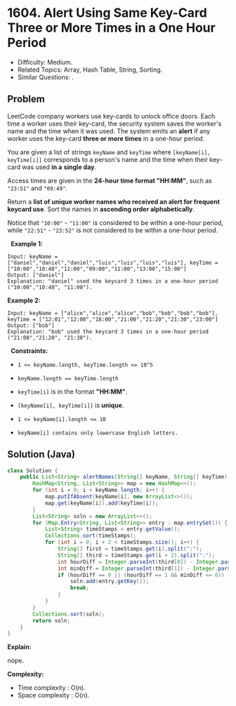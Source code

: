 # 1604. Alert Using Same Key-Card Three or More Times in a One Hour Period

- Difficulty: Medium.
- Related Topics: Array, Hash Table, String, Sorting.
- Similar Questions: .

## Problem

LeetCode company workers use key-cards to unlock office doors. Each time a worker uses their key-card, the security system saves the worker's name and the time when it was used. The system emits an **alert** if any worker uses the key-card **three or more times** in a one-hour period.

You are given a list of strings ```keyName``` and ```keyTime``` where ```[keyName[i], keyTime[i]]``` corresponds to a person's name and the time when their key-card was used **in a** **single day**.

Access times are given in the **24-hour time format "HH:MM"**, such as ```"23:51"``` and ```"09:49"```.

Return a **list of unique worker names who received an alert for frequent keycard use**. Sort the names in **ascending order alphabetically**.

Notice that ```"10:00"``` - ```"11:00"``` is considered to be within a one-hour period, while ```"22:51"``` - ```"23:52"``` is not considered to be within a one-hour period.

 
**Example 1:**

```
Input: keyName = ["daniel","daniel","daniel","luis","luis","luis","luis"], keyTime = ["10:00","10:40","11:00","09:00","11:00","13:00","15:00"]
Output: ["daniel"]
Explanation: "daniel" used the keycard 3 times in a one-hour period ("10:00","10:40", "11:00").
```

**Example 2:**

```
Input: keyName = ["alice","alice","alice","bob","bob","bob","bob"], keyTime = ["12:01","12:00","18:00","21:00","21:20","21:30","23:00"]
Output: ["bob"]
Explanation: "bob" used the keycard 3 times in a one-hour period ("21:00","21:20", "21:30").
```

 
**Constraints:**


	
- ```1 <= keyName.length, keyTime.length <= 10^5```
	
- ```keyName.length == keyTime.length```
	
- ```keyTime[i]``` is in the format **"HH:MM"**.
	
- ```[keyName[i], keyTime[i]]``` is **unique**.
	
- ```1 <= keyName[i].length <= 10```
	
- ```keyName[i] contains only lowercase English letters.```



## Solution (Java)

```java
class Solution {
    public List<String> alertNames(String[] keyName, String[] keyTime) {
        HashMap<String, List<String>> map = new HashMap<>();
        for (int i = 0; i < keyName.length; i++) {
            map.putIfAbsent(keyName[i], new ArrayList<>());
            map.get(keyName[i]).add(keyTime[i]);
        }
        List<String> soln = new ArrayList<>();
        for (Map.Entry<String, List<String>> entry : map.entrySet()) {
            List<String> timeStamps = entry.getValue();
            Collections.sort(timeStamps);
            for (int i = 0; i + 2 < timeStamps.size(); i++) {
                String[] first = timeStamps.get(i).split(":");
                String[] third = timeStamps.get(i + 2).split(":");
                int hourDiff = Integer.parseInt(third[0]) - Integer.parseInt(first[0]);
                int minDiff = Integer.parseInt(third[1]) - Integer.parseInt(first[1]);
                if (hourDiff == 0 || (hourDiff == 1 && minDiff <= 0)) {
                    soln.add(entry.getKey());
                    break;
                }
            }
        }
        Collections.sort(soln);
        return soln;
    }
}
```

**Explain:**

nope.

**Complexity:**

* Time complexity : O(n).
* Space complexity : O(n).
